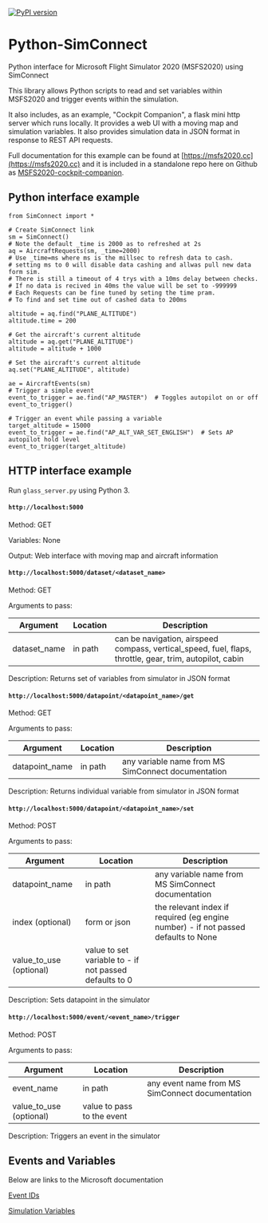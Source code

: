 [![PyPI version](https://badge.fury.io/py/SimConnect.svg)](https://badge.fury.io/py/SimConnect)
# Python-SimConnect

Python interface for Microsoft Flight Simulator 2020 (MSFS2020) using SimConnect

This library allows Python scripts to read and set variables within MSFS2020 and trigger events within the simulation.

It also includes, as an example, "Cockpit Companion", a flask mini http server which runs locally. It provides a web UI with a moving map and simulation variables. It also provides simulation data in JSON format in response to REST API requests.

Full documentation for this example can be found at [https://msfs2020.cc](https://msfs2020.cc) and it is included in a standalone repo here on Github as [MSFS2020-cockpit-companion](https://github.com/hankhank10/MSFS2020-cockpit-companion).

## Python interface example

````
from SimConnect import *

# Create SimConnect link
sm = SimConnect()
# Note the default _time is 2000 as to refreshed at 2s
aq = AircraftRequests(sm, _time=2000)
# Use _time=ms where ms is the millsec to refresh data to cash.
# setting ms to 0 will disable data cashing and allwas pull new data form sim.
# There is still a timeout of 4 trys with a 10ms delay between checks. 
# If no data is recived in 40ms the value will be set to -999999
# Each Requests can be fine tuned by seting the time pram.
# To find and set time out of cashed data to 200ms

altitude = aq.find("PLANE_ALTITUDE")
altitude.time = 200

# Get the aircraft's current altitude
altitude = aq.get("PLANE_ALTITUDE")
altitude = altitude + 1000

# Set the aircraft's current altitude
aq.set("PLANE_ALTITUDE", altitude)

ae = AircraftEvents(sm)
# Trigger a simple event
event_to_trigger = ae.find("AP_MASTER")  # Toggles autopilot on or off
event_to_trigger()

# Trigger an event while passing a variable
target_altitude = 15000
event_to_trigger = ae.find("AP_ALT_VAR_SET_ENGLISH")  # Sets AP autopilot hold level
event_to_trigger(target_altitude)
````

## HTTP interface example

Run `glass_server.py` using Python 3.

#### `http://localhost:5000`
Method: GET

Variables: None

Output: Web interface with moving map and aircraft information

#### `http://localhost:5000/dataset/<dataset_name>`
Method: GET

Arguments to pass:

|Argument|Location|Description|
|---|---|---|
|dataset_name|in path|can be navigation, airspeed compass, vertical_speed, fuel, flaps, throttle, gear, trim, autopilot, cabin|

Description: Returns set of variables from simulator in JSON format


#### `http://localhost:5000/datapoint/<datapoint_name>/get`
Method: GET

Arguments to pass:

|Argument|Location|Description|
|---|---|---|
|datapoint_name|in path|any variable name from MS SimConnect documentation|

Description: Returns individual variable from simulator in JSON format


#### `http://localhost:5000/datapoint/<datapoint_name>/set`
Method: POST

Arguments to pass:

|Argument|Location|Description|
|---|---|---|
|datapoint_name|in path|any variable name from MS SimConnect documentation|
|index (optional)|form or json|the relevant index if required (eg engine number) - if not passed defaults to None|
|value_to_use (optional)|value to set variable to - if not passed defaults to 0|

Description: Sets datapoint in the simulator


#### `http://localhost:5000/event/<event_name>/trigger`
Method: POST

Arguments to pass:

|Argument|Location|Description|
|---|---|---|
|event_name|in path|any event name from MS SimConnect documentation|
|value_to_use (optional)|value to pass to the event|

Description: Triggers an event in the simulator

## Events and Variables

Below are links to the Microsoft documentation 

[Event IDs](https://docs.microsoft.com/en-us/previous-versions/microsoft-esp/cc526980(v=msdn.10))

[Simulation Variables](https://docs.microsoft.com/en-us/previous-versions/microsoft-esp/cc526981(v=msdn.10))
